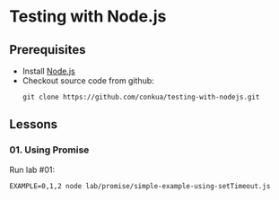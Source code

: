 # Testing with Node.js

## Prerequisites

* Install [Node.js](https://nodejs.org/en/download/package-manager/)
* Checkout source code from github:
  ```shell
  git clone https://github.com/conkua/testing-with-nodejs.git
  ```

## Lessons

### 01. Using Promise

Run lab #01:

```
EXAMPLE=0,1,2 node lab/promise/simple-example-using-setTimeout.js
```


